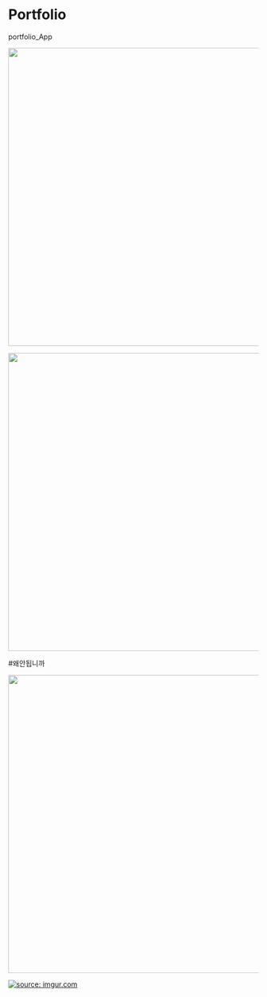 # Portfolio
portfolio_App
<p align="center"><img width="600" src="https://i.imgur.com/m4RmjCp.gif"></p>
<p align="center"><img width="600" src="https://i.imgur.com/m4RmjCp.gif"></p>
#왜안됩니까
<p align="center"><img width="600" src="https://i.imgur.com/VcIqpsu.gif"></p>

<a href="https://imgur.com/dLFz70Z"><img src="https://i.imgur.com/dLFz70Z.gif" title="source: imgur.com" /></a>

 
 
 

